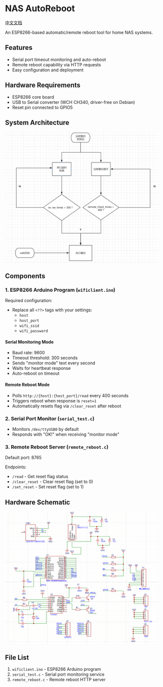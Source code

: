 # NAS AutoReboot

[中文文档](./README_zh.md)

An ESP8266-based automatic/remote reboot tool for home NAS systems.

## Features

- Serial port timeout monitoring and auto-reboot
- Remote reboot capability via HTTP requests
- Easy configuration and deployment

## Hardware Requirements

- ESP8266 core board
- USB to Serial converter (WCH CH340, driver-free on Debian)
- Reset pin connected to GPIO5

## System Architecture

[![flow chart](./pic/chart.png "flow chart")](./pic/chart.png "flow chart")

## Components

### 1. ESP8266 Arduino Program (`wificlient.ino`)

Required configuration:
- Replace all `<??>` tags with your settings:
  - `host`
  - `host_port`
  - `wifi_ssid`
  - `wifi_password`

#### Serial Monitoring Mode
- Baud rate: 9600
- Timeout threshold: 300 seconds
- Sends "monitor mode" text every second
- Waits for heartbeat response
- Auto-reboot on timeout

#### Remote Reboot Mode
- Polls `http://{host}:{host_port}/read` every 400 seconds
- Triggers reboot when response is `reset=1`
- Automatically resets flag via `/clear_reset` after reboot

### 2. Serial Port Monitor (`serial_test.c`)

- Monitors `/dev/ttyUSB0` by default
- Responds with "OK!" when receiving "monitor mode"

### 3. Remote Reboot Server (`remote_reboot.c`)

Default port: 8765

Endpoints:
- `/read` - Get reset flag status
- `/clear_reset` - Clear reset flag (set to 0)
- `/set_reset` - Set reset flag (set to 1)

## Hardware Schematic

[![sch_pic](./pic/sch.png "sch_pic")](./pic/sch.png "sch_pic")

## File List

1. `wificlient.ino` - ESP8266 Arduino program
2. `serial_test.c` - Serial port monitoring service
3. `remote_reboot.c` - Remote reboot HTTP server
